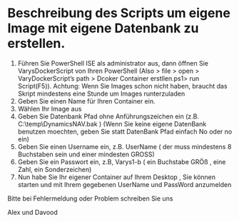 # Beschreibung des Scripts um eigene Image mit eigene Datenbank zu erstellen.

1. Führen Sie PowerShell ISE als  administrator aus, dann öffnen Sie VarysDockerScript von Ihren PowerShell  (Also > file > open >  VaryDockerScript’s path > Dcoker Container erstllen.ps1> run Script(F5)). Achtung: Wenn Sie Images schon nicht haben, braucht das Skript mindestens eine Stunde um Images runterzuladen
2. Geben Sie einen Name für Ihren Container  ein. 
3. Wählen Ihr Image aus 
4. Geben Sie Datenbank Pfad ohne Anführungszeichen ein (z.B. C:\temp\DynamicsNAV.bak ) (Wenn Sie keine eigene DatenBank benutzen moechten, geben Sie statt DatenBank Pfad einfach No oder no ein)
5. Geben Sie einen Username ein, z.B. UserName ( der muss mindestens 8 Buchstaben sein und einer mindesten GROSS) 
6. Geben Sie ein Passwort ein, z.B, Varys1-b ( ein Buchstabe GRÖß ,  eine Zahl, ein Sonderzeichen) 
7. Nun habe Sie Ihr eigener Container auf Ihrem Desktop , Sie können starten und mit Ihrem gegebenen UserName und PassWord anzumelden

Bitte bei Fehlermeldung oder Problem schreiben Sie uns

Alex und Davood
